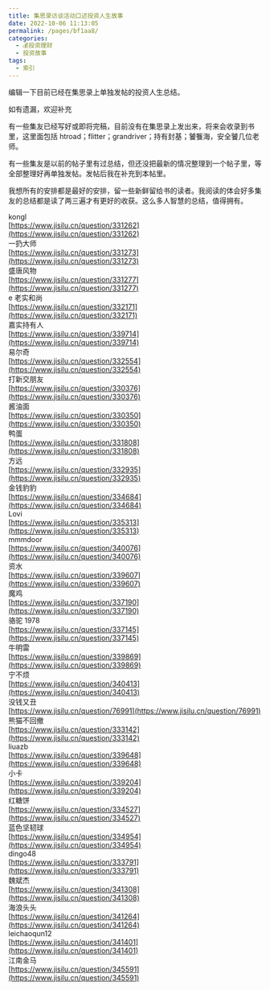 ```yaml
---
title: 集思录访谈活动口述投资人生故事
date: 2022-10-06 11:13:05
permalink: /pages/bf1aa8/
categories:
  - 💰投资理财
  - 投资故事
tags:
  - 索引
---
```

编辑一下目前已经在集思录上单独发帖的投资人生总结。  
  
如有遗漏，欢迎补充  
  
有一些集友已经写好或即将完稿，目前没有在集思录上发出来，将来会收录到书里，这里面包括 htroad；flitter；grandriver；持有封基；饕餮海，安全饕几位老师。  
  
有一些集友是以前的帖子里有过总结，但还没把最新的情况整理到一个帖子里，等全部整理好再单独发帖。发帖后我在补充到本帖里。  
  
我想所有的安排都是最好的安排，留一些新鲜留给书的读者。我阅读的体会好多集友的总结都是读了两三遍才有更好的收获。这么多人智慧的总结，值得拥有。  
  
kongl  
[https://www.jisilu.cn/question/331262](https://www.jisilu.cn/question/331262)  
一扔大师  
[https://www.jisilu.cn/question/331273](https://www.jisilu.cn/question/331273)  
盛唐风物  
[https://www.jisilu.cn/question/331277](https://www.jisilu.cn/question/331277)  
e 老实和尚  
[https://www.jisilu.cn/question/332171](https://www.jisilu.cn/question/332171)  
嘉实持有人  
[https://www.jisilu.cn/question/339714](https://www.jisilu.cn/question/339714)  
易尔奇  
[https://www.jisilu.cn/question/332554](https://www.jisilu.cn/question/332554)  
打新交朋友  
[https://www.jisilu.cn/question/330376](https://www.jisilu.cn/question/330376)  
酱油面  
[https://www.jisilu.cn/question/330350](https://www.jisilu.cn/question/330350)  
鸭蛋  
[https://www.jisilu.cn/question/331808](https://www.jisilu.cn/question/331808)  
方远  
[https://www.jisilu.cn/question/332935](https://www.jisilu.cn/question/332935)  
金钱豹豹  
[https://www.jisilu.cn/question/334684](https://www.jisilu.cn/question/334684)  
Lovi  
[https://www.jisilu.cn/question/335313](https://www.jisilu.cn/question/335313)  
mmmdoor  
[https://www.jisilu.cn/question/340076](https://www.jisilu.cn/question/340076)  
资水  
[https://www.jisilu.cn/question/339607](https://www.jisilu.cn/question/339607)  
魔鸡  
[https://www.jisilu.cn/question/337190](https://www.jisilu.cn/question/337190)  
骆驼 1978  
[https://www.jisilu.cn/question/337145](https://www.jisilu.cn/question/337145)  
牛明雷  
[https://www.jisilu.cn/question/339869](https://www.jisilu.cn/question/339869)  
宁不烦  
[https://www.jisilu.cn/question/340413](https://www.jisilu.cn/question/340413)  
没钱又丑  
[https://www.jisilu.cn/question/76991](https://www.jisilu.cn/question/76991)  
熊猫不回撤  
[https://www.jisilu.cn/question/333142](https://www.jisilu.cn/question/333142)  
liuazb  
[https://www.jisilu.cn/question/339648](https://www.jisilu.cn/question/339648)  
小卡  
[https://www.jisilu.cn/question/339204](https://www.jisilu.cn/question/339204)  
红糖饼  
[https://www.jisilu.cn/question/334527](https://www.jisilu.cn/question/334527)  
蓝色坚韧球  
[https://www.jisilu.cn/question/334954](https://www.jisilu.cn/question/334954)  
dingo48  
[https://www.jisilu.cn/question/333791](https://www.jisilu.cn/question/333791)  
魏斌杰  
[https://www.jisilu.cn/question/341308](https://www.jisilu.cn/question/341308)  
海浪头头  
[https://www.jisilu.cn/question/341264](https://www.jisilu.cn/question/341264)  
leichaoqun12  
[https://www.jisilu.cn/question/341401](https://www.jisilu.cn/question/341401)  
江南金马  
[https://www.jisilu.cn/question/345591](https://www.jisilu.cn/question/345591)